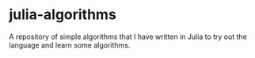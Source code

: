 # julia-algorithms
A repository of simple algorithms that I have written in Julia to try out the language and learn some algorithms.
